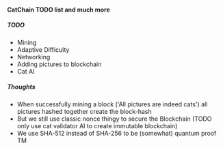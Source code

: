 #### CatChain TODO list and much more


##### TODO

* Mining
* Adaptive Difficulty
* Networking
* Adding pictures to blockchain
* Cat AI


##### Thoughts

* When successfully mining a block ('All pictures are indeed cats') all pictures hashed together create the block-hash
* But we still use classic nonce thingy to secure the Blockchain (TODO only use cat validator AI to create immutable blockchain)
* We use SHA-512 instead of SHA-256 to be (somewhat) quantum proof TM